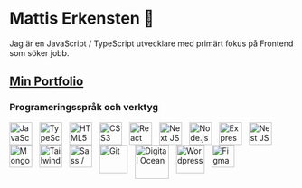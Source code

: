# Mattis Erkensten 👋

Jag är en JavaScript / TypeScript utvecklare med primärt fokus på Frontend som söker jobb.

## <a href="https://mattiserkensten.se" target="_blank">Min Portfolio</a>

### Programeringsspråk och verktyg
<img align="left" alt="JavaScript" width="40px" style="padding-right:10px" src="https://cdn.jsdelivr.net/gh/devicons/devicon/icons/javascript/javascript-original.svg" />
<img align="left" alt="TypeScript" width="40px" style="padding-right:10px" src="https://cdn.jsdelivr.net/gh/devicons/devicon/icons/typescript/typescript-original.svg" />
<img align="left" alt="HTML5" width="40px" style="padding-right:10px" src="https://cdn.jsdelivr.net/gh/devicons/devicon/icons/html5/html5-plain-wordmark.svg" />
<img align="left" alt="CSS3" width="40px" style="padding-right:10px" src="https://cdn.jsdelivr.net/gh/devicons/devicon/icons/css3/css3-plain-wordmark.svg" />
<img align="left" alt="React" width="40px" style="padding-right:10px" src="https://cdn.jsdelivr.net/gh/devicons/devicon/icons/react/react-original-wordmark.svg" />
<img align="left" alt="Next JS" width="40px" style="padding-right:10px" src="https://cdn.jsdelivr.net/gh/devicons/devicon/icons/nextjs/nextjs-original.svg" />
<img align="left" alt="Node.js" width="40px" style="padding-right:10px" src="https://cdn.jsdelivr.net/gh/devicons/devicon/icons/nodejs/nodejs-original.svg" />
<img align="left" alt="Express" width="40px" style="padding-right:10px" src="https://cdn.jsdelivr.net/gh/devicons/devicon/icons/express/express-original.svg" />
<img align="left" alt="Nest JS" width="40px" style="padding-right:10px" src="https://cdn.jsdelivr.net/gh/devicons/devicon/icons/nestjs/nestjs-plain.svg" />

<img align="left" alt="Mongo DB" width="40px" style="padding-right:10px" src="https://cdn.jsdelivr.net/gh/devicons/devicon/icons/mongodb/mongodb-original-wordmark.svg" />
<img align="left" alt="Tailwind css" width="40px" style="padding-right:10px" src="https://cdn.jsdelivr.net/gh/devicons/devicon/icons/tailwindcss/tailwindcss-plain.svg" />
<img align="left" alt="Sass / Scss" width="40px" style="padding-right:10px" src="https://cdn.jsdelivr.net/gh/devicons/devicon/icons/sass/sass-original.svg" />
<img align="left" alt="Git" width="50px" style="padding-right:10px" src="https://cdn.jsdelivr.net/gh/devicons/devicon/icons/git/git-original-wordmark.svg" />
<img align="left" alt="Digital Ocean" width="60px" style="padding-right:10px" src="https://cdn.jsdelivr.net/gh/devicons/devicon/icons/digitalocean/digitalocean-original-wordmark.svg" />
<img align="left" alt="Wordpress" width="50px" style="padding-right:10px" src="https://cdn.jsdelivr.net/gh/devicons/devicon/icons/wordpress/wordpress-plain-wordmark.svg" />
<img align="left" alt="Figma" width="40px" style="padding-right:10px" src="https://cdn.jsdelivr.net/gh/devicons/devicon/icons/figma/figma-original.svg" />
